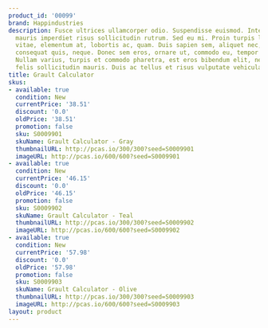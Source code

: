 ```yaml
---
product_id: '00099'
brand: Happindustries
description: Fusce ultrices ullamcorper odio. Suspendisse euismod. Integer sit amet
  mauris imperdiet risus sollicitudin rutrum. Sed eu mi. Proin turpis lacus, scelerisque
  vitae, elementum at, lobortis ac, quam. Duis sapien sem, aliquet nec, commodo eget,
  consequat quis, neque. Donec sem eros, ornare ut, commodo eu, tempor nec, risus.
  Nullam varius, turpis et commodo pharetra, est eros bibendum elit, nec luctus magna
  felis sollicitudin mauris. Duis ac tellus et risus vulputate vehicula.
title: Grault Calculator
skus:
- available: true
  condition: New
  currentPrice: '38.51'
  discount: '0.0'
  oldPrice: '38.51'
  promotion: false
  sku: S0009901
  skuName: Grault Calculator - Gray
  thumbnailURL: http://pcas.io/300/300?seed=S0009901
  imageURL: http://pcas.io/600/600?seed=S0009901
- available: true
  condition: New
  currentPrice: '46.15'
  discount: '0.0'
  oldPrice: '46.15'
  promotion: false
  sku: S0009902
  skuName: Grault Calculator - Teal
  thumbnailURL: http://pcas.io/300/300?seed=S0009902
  imageURL: http://pcas.io/600/600?seed=S0009902
- available: true
  condition: New
  currentPrice: '57.98'
  discount: '0.0'
  oldPrice: '57.98'
  promotion: false
  sku: S0009903
  skuName: Grault Calculator - Olive
  thumbnailURL: http://pcas.io/300/300?seed=S0009903
  imageURL: http://pcas.io/600/600?seed=S0009903
layout: product
---
```

